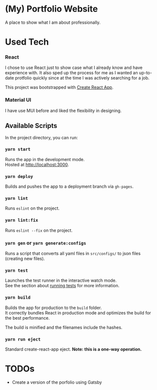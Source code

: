 # (My) Portfolio Website

A place to show what I am about professionally.

# Used Tech
### React
I chose to use React just to show case what I already know and
have experience with. It also sped up the process for me
as I wanted an up-to-date protfolio quickly since at the time
I was actively searching for a job.

This project was bootstrapped with [Create React App](https://github.com/facebook/create-react-app).

### Material UI
I have use MUI before and liked the flexibility in designing.

## Available Scripts

In the project directory, you can run:

### `yarn start`
Runs the app in the development mode.\
Hosted at [http://localhost:3000](http://localhost:3000).

### `yarn deploy`
Builds and pushes the app to a deployment branch via `gh-pages`.

### `yarn lint`
Runs `eslint` on the project.

### `yarn lint:fix`
Runs `eslint --fix` on the project.

### `yarn gen` or `yarn generate:configs`
Runs a script that converts all yaml files in `src/configs/` to json files (creating new files).

### `yarn test`
Launches the test runner in the interactive watch mode.\
See the section about [running tests](https://facebook.github.io/create-react-app/docs/running-tests) for more information.

### `yarn build`
Builds the app for production to the `build` folder.\
It correctly bundles React in production mode and optimizes the build for the best performance.

The build is minified and the filenames include the hashes.

### `yarn run eject`
Standard create-react-app eject.
**Note: this is a one-way operation.**


# TODOs
- Create a version of the porfolio using Gatsby

